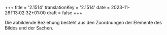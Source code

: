 +++
title = '2.1514'
translationKey = '2.1514'
date = 2023-11-26T13:02:32+01:00
draft = false
+++

Die abbildende Beziehung besteht aus den Zuordnungen der Elemente des Bildes und der Sachen.
